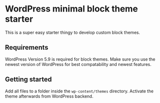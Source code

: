 # WordPress minimal block theme starter

This is a super easy starter thingy to develop custom block themes.

## Requirements

WordPress Version 5.9 is required for block themes. Make sure you use the newest version of WordPress for best compatability and newest features.

## Getting started

Add all files to a folder inside the `wp-content/themes` directory. Activate the theme afterwards from WordPress backend.